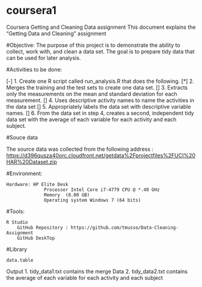 # coursera1

Coursera Getting and Cleaning Data assignment 
This document explains the “Getting Data and Cleaning” assignment 

#Objective:
   The purpose of this project is to demonstrate the ability to collect, work with, and clean a data set. 
   The goal is to prepare tidy data that can be used for later analysis.

#Activities to be done:

[-]	1. Create one R script called run_analysis.R that does the following.
[*]	2. Merges the training and the test sets to create one data set.
[]	3. Extracts only the measurements on the mean and standard deviation for each measurement.
[]	4. Uses descriptive activity names to name the activities in the data set
[]	5. Appropriately labels the data set with descriptive variable names.
[]	6. From the data set in step 4, creates a second, independent tidy data set with the average of each variable for each activity and each subject.
 
#Souce data

   The source data was collected from the following address :
      https://d396qusza40orc.cloudfront.net/getdata%2Fprojectfiles%2FUCI%20HAR%20Dataset.zip

#Environment:

	Hardware: HP Elite Desk 
                  Processor Intel Core i7-4779 CPU @ *.40 GHz
                  Memory  (8.00 GB)
                  Operating system Windows 7 (64 bits)
#Tools:

	R Studio 
        GitHub Repository : https://github.com/tmusso/Data-Cleaning-Assignment
        GitHub DeskTop

#Library

	data.table

Output
    1. tidy_data1.txt    contains the merge Data
    2. tidy_data2.txt    contains the average of each variable for each activity and each subject
